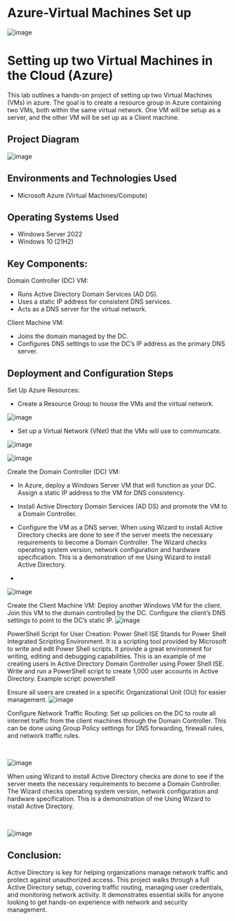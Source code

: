 # Azure-Virtual Machines Set up
<p align="center">

  
![image](https://github.com/user-attachments/assets/9326b07d-2fb3-4cb8-b589-0f320a73421b)
</p>

<h1> Setting up two Virtual Machines in the Cloud (Azure)</h1>
This lab outlines a hands-on project of setting up two Virtual Machines (VMs) in azure. The goal is to create a resource group in Azure containing two VMs, both within the same virtual network. One VM will be setup as a server, and the other VM will be set up as a Client machine.

<h2>Project Diagram</h2>

![image](https://github.com/user-attachments/assets/f3d594e2-f63b-48aa-8c55-101501a38509)




<h2>Environments and Technologies Used</h2>

- Microsoft Azure (Virtual Machines/Compute)

<h2>Operating Systems Used </h2>

- Windows Server 2022
- Windows 10 (21H2)

<h2>Key Components:</h2>

Domain Controller (DC) VM:
 - Runs Active Directory Domain Services (AD DS).
 - Uses a static IP address for consistent DNS services.
 - Acts as a DNS server for the virtual network.
   
Client Machine VM:
 - Joins the domain managed by the DC.
 - Configures DNS settings to use the DC’s IP address as the primary DNS server.


<h2>Deployment and Configuration Steps</h2>

<p>

Set Up Azure Resources:
- Create a Resource Group to house the VMs and the virtual network.

![image](https://github.com/user-attachments/assets/137cae6f-a387-4dc6-838f-ce5711cd5afa)

- Set up a Virtual Network (VNet) that the VMs will use to communicate.

 ![image](https://github.com/user-attachments/assets/b048c013-bff5-48c5-834a-4232f139f57a)

 ![image](https://github.com/user-attachments/assets/c34b05a9-b826-494f-91d8-8254fd077c8f)

Create the Domain Controller (DC) VM:

- In Azure, deploy a Windows Server VM that will function as your DC. Assign a static IP address to the VM for DNS consistency.
- Install Active Directory Domain Services (AD DS) and promote the VM to a Domain Controller.
- Configure the VM as a DNS server. When using Wizard to install Active Directory checks are done to see if the server meets the necessary requirements to become a Domain Controller. The Wizard checks operating system version, network configuration and hardware specification. This is a demonstration of me Using Wizard to install Active Directory.

- 
![image]()

Create the Client Machine VM:
Deploy another Windows VM for the client.
Join this VM to the domain controlled by the DC.
Configure the client’s DNS settings to point to the DC’s static IP.
![image]()

PowerShell Script for User Creation:
Power Shell ISE Stands for Power Shell Integrated Scripting Environment. It is a scripting tool provided by Microsoft to write and edit Power Shell scripts. It provide a great environment for writing, editing and debugging capabilities. This is an example of me creating users in Active Directory Domain Controller using Power Shell ISE. Write and run a PowerShell script to create 1,000 user accounts in Active Directory. Example script:
powershell

Ensure all users are created in a specific Organizational Unit (OU) for easier management.
![image]()

Configure Network Traffic Routing:
Set up policies on the DC to route all internet traffic from the client machines through the Domain Controller.
This can be done using Group Policy settings for DNS forwarding, firewall rules, and network traffic rules.


</p>
<br />

<p>

![image]()

</p>
<p>
When using Wizard to install Active Directory checks are done to see if the server meets the necessary requirements to become a Domain Controller. The Wizard checks operating system version, network configuration and hardware specification. This is a demonstration of me Using Wizard to install Active Directory.
</p>
<br />

<p>

![image]()

</p>
<p>
<h2>Conclusion:</h2>
Active Directory is key for helping organizations manage network traffic and protect against unauthorized access. This project walks through a full Active Directory setup, covering traffic routing, managing user credentials, and monitoring network activity. It demonstrates essential skills for anyone looking to get hands-on experience with network and security management.
</p>
<br />
